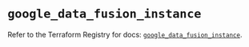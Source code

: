 # `google_data_fusion_instance`

Refer to the Terraform Registry for docs: [`google_data_fusion_instance`](https://registry.terraform.io/providers/hashicorp/google/5.15.0/docs/resources/data_fusion_instance).
